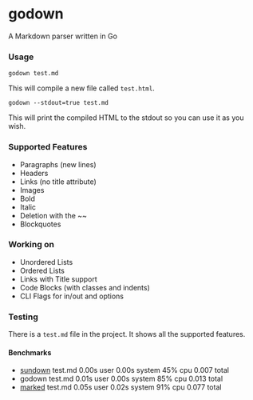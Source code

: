 godown
======

A Markdown parser written in Go

### Usage

    godown test.md

This will compile a new file called `test.html`.

    godown --stdout=true test.md

This will print the compiled HTML to the stdout so you can use it as you wish.

### Supported Features

* Paragraphs (new lines)
* Headers
* Links (no title attribute)
* Images
* Bold
* Italic
* Deletion with the \~\~
* Blockquotes

### Working on

* Unordered Lists
* Ordered Lists
* Links with Title support
* Code Blocks (with classes and indents)
* CLI Flags for in/out and options

### Testing

There is a `test.md` file in the project. It shows all the supported features.

#### Benchmarks

* [sundown](https://github.com/vmg/sundown) test.md  0.00s user 0.00s system 45% cpu 0.007 total
* godown test.md  0.01s user 0.00s system 85% cpu 0.013 total
* [marked](https://github.com/chjj/marked) test.md  0.05s user 0.02s system 91% cpu 0.077 total
